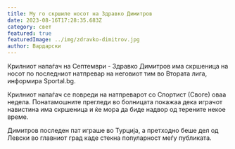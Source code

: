 ```yaml
---
title: Му го скршиле носот на Здравко Димитров
date: 2023-08-16T17:28:35.683Z
category: свет
featured: true
featuredImage: ../img/zdravko-dimitrov.jpg
author: Вардарски
---
```

Крилниот напаѓач на Септември - Здравко Димитров има скршеница на носот по последниот натпревар на неговиот тим во Втората лига, информира Sportal.bg.

Крилниот напаѓач се повреди на натпреварот со Спортист (Своге) оваа недела. Понатамошните прегледи во болницата покажаа дека играчот навистина има скршеница и ќе мора да биде надвор од терените некое време.

Димитров последен пат играше во Турција, а претходно беше дел од Левски во главниот град каде стекна популарност меѓу публиката.